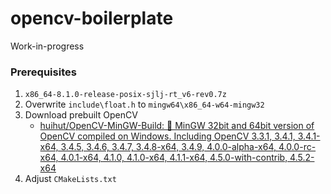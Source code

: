 opencv-boilerplate
==================
Work-in-progress

### Prerequisites
1. `x86_64-8.1.0-release-posix-sjlj-rt_v6-rev0.7z`
2. Overwrite `include\float.h` to `mingw64\x86_64-w64-mingw32`
3. Download prebuilt OpenCV
    - [huihut/OpenCV-MinGW-Build: 👀 MinGW 32bit and 64bit version of OpenCV compiled on Windows. Including OpenCV 3.3.1, 3.4.1, 3.4.1-x64, 3.4.5, 3.4.6, 3.4.7, 3.4.8-x64, 3.4.9, 4.0.0-alpha-x64, 4.0.0-rc-x64, 4.0.1-x64, 4.1.0, 4.1.0-x64, 4.1.1-x64, 4.5.0-with-contrib, 4.5.2-x64](https://github.com/huihut/OpenCV-MinGW-Build)
4. Adjust `CMakeLists.txt`